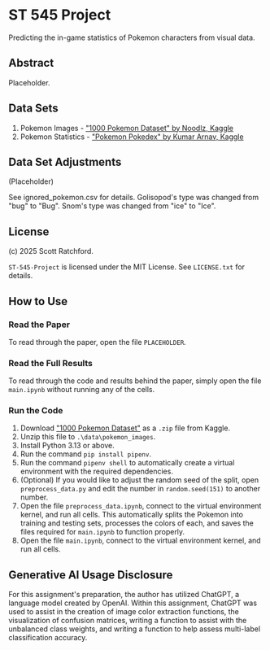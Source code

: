 
# ST 545 Project

Predicting the in-game statistics of Pokemon characters from visual data.

## Abstract

Placeholder.

## Data Sets

1. Pokemon Images - ["1000 Pokemon Dataset" by Noodlz, Kaggle](https://www.kaggle.com/datasets/noodulz/pokemon-dataset-1000/data)
2. Pokemon Statistics - ["Pokemon Pokedex" by Kumar Arnav, Kaggle](https://www.kaggle.com/datasets/arnavvvvv/pokemon-pokedex)

## Data Set Adjustments

(Placeholder)

See ignored_pokemon.csv for details. Golisopod's type was changed from "bug" to "Bug". Snom's type was changed from "ice" to "Ice".

## License

(c) 2025 Scott Ratchford.

`ST-545-Project` is licensed under the MIT License. See `LICENSE.txt` for details.

## How to Use

### Read the Paper

To read through the paper, open the file `PLACEHOLDER`.

### Read the Full Results

To read through the code and results behind the paper, simply open the file `main.ipynb` without running any of the cells.

### Run the Code

1. Download ["1000 Pokemon Dataset"](https://www.kaggle.com/datasets/noodulz/pokemon-dataset-1000/data) as a `.zip` file from Kaggle.
2. Unzip this file to `.\data\pokemon_images`.
3. Install Python 3.13 or above.
4. Run the command `pip install pipenv`.
5. Run the command `pipenv shell` to automatically create a virtual environment with the required dependencies.
6. (Optional) If you would like to adjust the random seed of the split, open `preprocess_data.py` and edit the number in `random.seed(151)` to another number.
7. Open the file `preprocess_data.ipynb`, connect to the virtual environment kernel, and run all cells. This automatically splits the Pokemon into training and testing sets, processes the colors of each, and saves the files required for `main.ipynb` to function properly.
8. Open the file `main.ipynb`, connect to the virtual environment kernel, and run all cells.

## Generative AI Usage Disclosure

For this assignment's preparation, the author has utilized ChatGPT, a language model created by OpenAI. Within this assignment, ChatGPT was used to assist in the creation of image color extraction functions, the visualization of confusion matrices, writing a function to assist with the unbalanced class weights, and writing a function to help assess multi-label classification accuracy.
